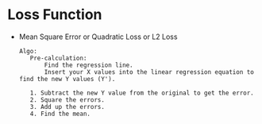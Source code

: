 # Loss Function
   
   * Mean Square Error or Quadratic Loss or L2 Loss

         Algo:
            Pre-calculation:
                Find the regression line.
                Insert your X values into the linear regression equation to find the new Y values (Y').

            1. Subtract the new Y value from the original to get the error.
            2. Square the errors.
            3. Add up the errors.
            4. Find the mean.